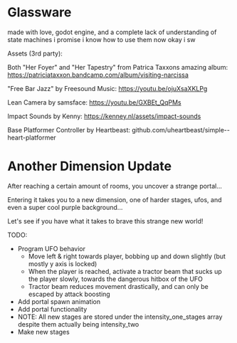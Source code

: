# Glassware
 
made with love, godot engine, and a complete lack of understanding of state machines i promise i know how to use them now okay i sw



Assets (3rd party):

Both "Her Foyer" and "Her Tapestry" from Patrica Taxxons amazing album: https://patriciataxxon.bandcamp.com/album/visiting-narcissa

"Free Bar Jazz" by Freesound Music: https://youtu.be/ojuXsaXKLPg

Lean Camera by samsface: https://youtu.be/GXBEt_QqPMs

Impact Sounds by Kenny: https://kenney.nl/assets/impact-sounds

Base Platformer Controller by Heartbeast: github.com/uheartbeast/simple--heart-platformer

# Another Dimension Update
After reaching a certain amount of rooms, you uncover a strange portal...

Entering it takes you to a new dimension, one of harder stages, ufos, and even a super cool purple background...

Let's see if you have what it takes to brave this strange new world!

TODO:
 - Program UFO behavior
   - Move left & right towards player, bobbing up and down slightly (but mostly y axis is locked)
   - When the player is reached, activate a tractor beam that sucks up the player slowly, towards the dangerous hitbox of the UFO
   - Tractor beam reduces movement drastically, and can only be escaped by attack boosting
 - Add portal spawn animation
 - Add portal functionality
 - NOTE: All new stages are stored under the intensity_one_stages array despite them actually being intensity_two
 - Make new stages
